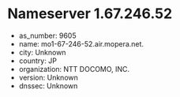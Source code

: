 # Nameserver 1.67.246.52

* as_number: 9605
* name: mo1-67-246-52.air.mopera.net.
* city: Unknown
* country: JP
* organization: NTT DOCOMO, INC.
* version: Unknown
* dnssec: Unknown
